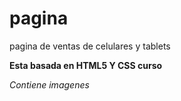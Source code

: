 # pagina
pagina de ventas de celulares y tablets

**Esta basada en HTML5 Y CSS curso**

_Contiene imagenes_


